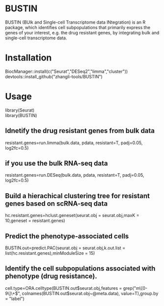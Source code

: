 # BUSTIN
BUSTIN (BUlk and Single-cell Transcriptome data INtegration) is an R package, which identifies cell subpopulations that primarily express the genes of your interest, e.g. the drug resistant genes, by integrating bulk and single-cell transcriptome data.

# Installation
BiocManager::install(c("Seurat","DESeq2","limma","cluster")) <br>
devtools::install_github("zhangli-tools/BUSTIN")<br>
# Usage
library(Seurat)<br>
library(BUSTIN)<br>
## Idnetify the drug resistant genes from bulk data <br>
resistant.genes=run.limma(bulk.data, pdata, resistant=T, padj=0.05, log2fc=0.5)
## if you use the bulk RNA-seq data <br>
resistant.genes=run.DESeq(bulk.data, pdata, resistant=T, padj=0.05, log2fc=0.5)
## Build a hierachical clustering tree for resistant genes based on scRNA-seq data <br>
hc.resistant.genes=hclust.geneset(seurat.obj = seurat.obj,maxK = 10,geneset = resistant.genes) <br>
## Predict the phenotype-associated cells<br>
BUSTIN.out=predict.PAC(seurat.obj = seurat.obj,k.out.list = list(hc.resistant.genes),minModuleSize = 15) <br>
## Identify the cell subpopulations associated with phenotype (drug resistance).<br>
cell.type=ORA.celltype(BUSTIN.out$seurat.obj,features = grep("m\[0-9\]\+$", colnames(BUSTIN.out$seurat.obj\~@meta.data), value=T),group.by = "label") <br>
